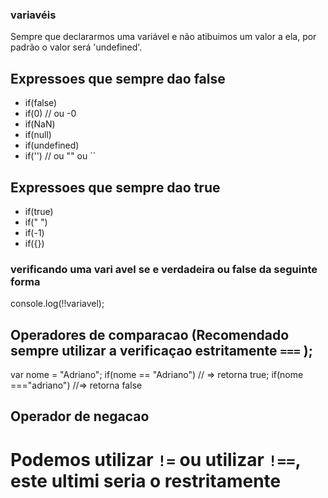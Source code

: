 <!-- Aula 202 -->

### variavéis

Sempre que declararmos uma variável e não atibuimos um valor a ela, por padrão o valor será 'undefined'.

## Expressoes que sempre dao false

- if(false)
- if(0) // ou -0
- if(NaN)
- if(null)
- if(undefined)
- if('') // ou "" ou ``

## Expressoes que sempre dao true

- if(true)
- if(" ")
- if(-1)
- if({})

### verificando uma vari avel se e verdadeira ou false da seguinte forma

console.log(!!variavel);

## Operadores de comparacao (Recomendado sempre utilizar a verificaçao estritamente `===` );

var nome = "Adriano";
if(nome == "Adriano") // => retorna true;
if(nome ==="adriano") //=> retorna false

## Operador de negacao

# Podemos utilizar `!=` ou utilizar `!==`, este ultimi seria o restritamente
